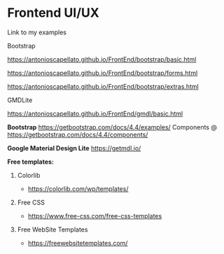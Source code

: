 # Frontend UI/UX

Link to my examples

Bootstrap

https://antonioscapellato.github.io/FrontEnd/bootstrap/basic.html

https://antonioscapellato.github.io/FrontEnd/bootstrap/forms.html

https://antonioscapellato.github.io/FrontEnd/bootstrap/extras.html

GMDLite

https://antonioscapellato.github.io/FrontEnd/gmdl/basic.html


**Bootstrap**
 https://getbootstrap.com/docs/4.4/examples/
 Components @ https://getbootstrap.com/docs/4.4/components/

**Google Material Design Lite**
 https://getmdl.io/

**Free templates:**

1. Colorlib
    - https://colorlib.com/wp/templates/

2. Free CSS
    - https://www.free-css.com/free-css-templates

3. Free WebSite Templates
    - https://freewebsitetemplates.com/
    
    
    
